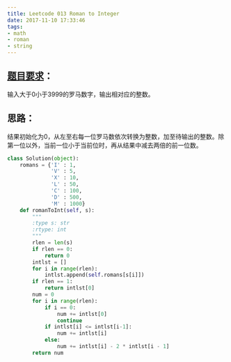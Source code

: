 ```yaml
---
title: Leetcode 013 Roman to Integer
date: 2017-11-10 17:33:46
tags:
- math
- roman
- string
---
```

## [题目要求][1]：
输入大于0小于3999的罗马数字，输出相对应的整数。

## 思路：
结果初始化为0，从左至右每一位罗马数依次转换为整数，加至待输出的整数。除第一位以外，当前一位小于当前位时，再从结果中减去两倍的前一位数。

``` python
class Solution(object):
    romans = {'I' : 1,
              'V' : 5,
              'X' : 10,
              'L' : 50,
              'C' : 100,
              'D' : 500,
              'M' : 1000}
    def romanToInt(self, s):
        """
        :type s: str
        :rtype: int
        """
        rlen = len(s)
        if rlen == 0:
            return 0
        intlst = []
        for i in range(rlen):
            intlst.append(self.romans[s[i]])
        if rlen == 1:
            return intlst[0]
        num = 0
        for i in range(rlen):
            if i == 0:
                num += intlst[0]
                continue
            if intlst[i] <= intlst[i-1]:
                num += intlst[i]
            else:
                num += intlst[i] - 2 * intlst[i - 1]
        return num
```

[1]:	https://leetcode.com/problems/roman-to-integer/description/ "Roman to Integer"